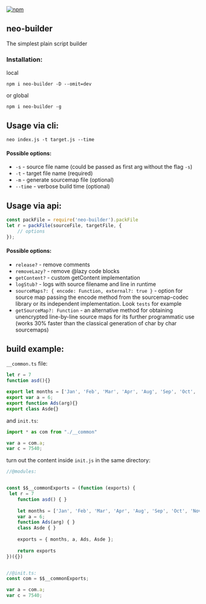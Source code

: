 [![npm](https://img.shields.io/npm/v/neo-builder)](https://www.npmjs.com/package/neo-builder)

## neo-builder

The simplest plain script builder

### Installation: 

local

```
npm i neo-builder -D --omit=dev
```

or global

```
npm i neo-builder -g
```

## Usage via cli: 

```
neo index.js -t target.js --time
```

#### Possible options: 

- `-s` 		- source file name (could be passed as first arg without the flag `-s`)
- `-t` 		- target file name (required)
- `-m` 		- generate sourcemap file 	(optional)
- `--time` 	- verbose build time  		(optional)

## Usage via api: 

```js
const packFile = require('neo-builder').packFile
let r = packFile(sourceFile, targetFile, {
    // options
});
```

#### Possible options:

- `release?` - remove comments
- `removeLazy?` - remove @lazy code blocks
- `getContent?` - custom getContent implementation
- `logStub?` - logs with source filename and line in runtime
- `sourceMaps?: { encode: Function, external?: true }` - option for source map passing the encode method from the sourcemap-codec library or its independent implementation. Look `tests` for example
- `getSourceMap?: Function` - an alternative method for obtaining unencrypted line-by-line source maps for its further programmatic use (works 30% faster than the classical generation of char by char sourcemaps)

## build example: 

`__common.ts` file: 

```javascript
let r = 7
function asd(){}

export let months = ['Jan', 'Feb', 'Mar', 'Apr', 'Aug', 'Sep', 'Oct', 'Nov', 'Dec'];
export var a = 6;
export function Ads(arg){}
export class Asde{}
```

and `init.ts`:

```typescript
import * as com from "./__common"

var a = com.a;
var c = 7540;
```


turn out the content inside `init.js` in the same directory:


```js
//@modules:


const $$__commonExports = (function (exports) {
 let r = 7
	function asd() { }
	
	let months = ['Jan', 'Feb', 'Mar', 'Apr', 'Aug', 'Sep', 'Oct', 'Nov', 'Dec'];
	var a = 6;
	function Ads(arg) { }
	class Asde { }
	
	exports = { months, a, Ads, Asde };
	
	return exports 
})({})


//@init.ts: 
const com = $$__commonExports;

var a = com.a;
var c = 7540;
```





